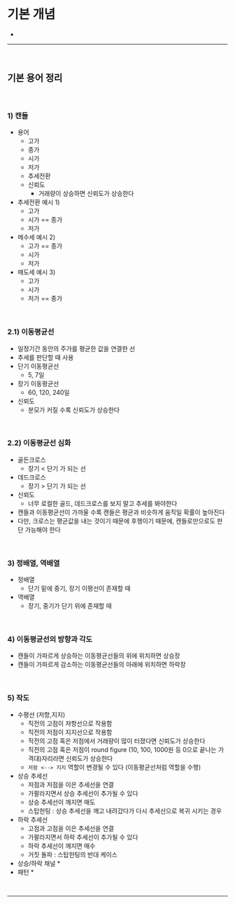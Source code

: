 # 기본 개념
> 
* 

<hr>
<br>

## 기본 용어 정리
#### 

<br>

### 1) 캔들
* 용어
  * 고가
  * 종가
  * 시가
  * 저가
  * 추세전환
  * 신뢰도
    * 거래량이 상승하면 신뢰도가 상승한다
* 추세전환 예시 1) 
  * 고가
  * 시가 == 종가
  * 저가
* 메수세 예시 2)
  * 고가 == 종가
  * 시가
  * 저가
* 매도세 예시 3)
  * 고가
  * 시가
  * 저가 == 종가

<br>

### 2.1) 이동평균선
* 일정기간 동안의 주가를 평균한 값을 연결한 선
* 추세를 판단할 때 사용
* 단기 이동평균선
  * 5, 7일
* 장기 이동평균선
  * 60, 120, 240일
* 신뢰도
  * 분모가 커질 수록 신뢰도가 상승한다

<br>

### 2.2) 이동평균선 심화
* 골든크로스
  * 장기 < 단기 가 되는 선
* 데드크로스
  * 장기 > 단기 가 되는 선
* 신뢰도
  * 너무 로컬한 골드, 데드크로스를 보지 말고 추세를 봐야한다
* 캔들과 이동평균선이 가까울 수록 캔들은 평균과 비슷하게 움직일 확률이 높아진다
* 다만, 크로스는 평균값을 내는 것이기 때문에 후행이기 때문에, 캔들로만으로도 판단 가능해야 한다

<br>

### 3) 정배열, 역배열
* 정배열
  * 단기 밑에 중기, 장기 이평선이 존재할 때
* 역배열
  * 장기, 중기가 단기 위에 존재할 때

<br>

### 4) 이동평균선의 방향과 각도
* 캔들이 가파르게 상승하는 이동평균선들의 위에 위치하면 상승장
* 캔들이 가파르게 감소하는 이동평균선들의 아래에 위치하면 하락장

<br>

### 5) 작도
* 수평선 (저항,지지)
  * 직전의 고점이 저항선으로 작용함
  * 직전의 저점이 지지선으로 작용함
  * 직전의 고점 혹은 저점에서 거래량이 많이 터졌다면 신뢰도가 상승한다
  * 직전의 고점 혹은 저점이 round figure (10, 100, 1000원 등 0으로 끝나는 가격대)자리라면 신뢰도가 상승한다
  * `저항 <--> 지지` 역할이 변경될 수 있다 (이동평균선처럼 역할을 수행)
* 상승 추세선
  * 저점과 저점을 이은 추세선을 연결
  * 가팔라지면서 상승 추세선이 추가될 수 있다
  * 상승 추세선이 깨지면 매도
  * 스탑헌팅 : 상승 추세선을 깨고 내려갔다가 다시 추세선으로 복귀 시키는 경우
* 하락 추세선
  * 고점과 고점을 이은 추세선을 연결
  * 가팔라지면서 하락 추세선이 추가될 수 있다
  * 하락 추세선이 깨지면 매수
  * 거짓 돌파 : 스탑헌팅의 반대 케이스
* 상승/하락 채널
  * 
* 패턴
  * 

<br>
<hr>
<br>

